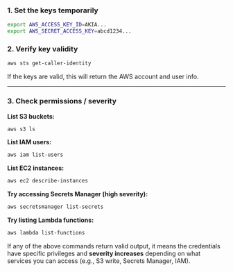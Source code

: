 ### 1. **Set the keys temporarily**

```bash
export AWS_ACCESS_KEY_ID=AKIA...
export AWS_SECRET_ACCESS_KEY=abcd1234...
```

### 2. **Verify key validity**

```bash
aws sts get-caller-identity
```

If the keys are valid, this will return the AWS account and user info.

---

### 3. **Check permissions / severity**

**List S3 buckets:**

```bash
aws s3 ls
```

**List IAM users:**

```bash
aws iam list-users
```

**List EC2 instances:**

```bash
aws ec2 describe-instances
```

**Try accessing Secrets Manager (high severity):**

```bash
aws secretsmanager list-secrets
```

**Try listing Lambda functions:**

```bash
aws lambda list-functions
```

If any of the above commands return valid output, it means the credentials have specific privileges and **severity increases** depending on what services you can access (e.g., S3 write, Secrets Manager, IAM).
